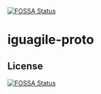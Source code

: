 [![FOSSA Status](https://app.fossa.io/api/projects/git%2Bgithub.com%2Figuagile%2Figuagile-proto.svg?type=shield)](https://app.fossa.io/projects/git%2Bgithub.com%2Figuagile%2Figuagile-proto?ref=badge_shield)

# iguagile-proto

## License
[![FOSSA Status](https://app.fossa.io/api/projects/git%2Bgithub.com%2Figuagile%2Figuagile-proto.svg?type=large)](https://app.fossa.io/projects/git%2Bgithub.com%2Figuagile%2Figuagile-proto?ref=badge_large)
